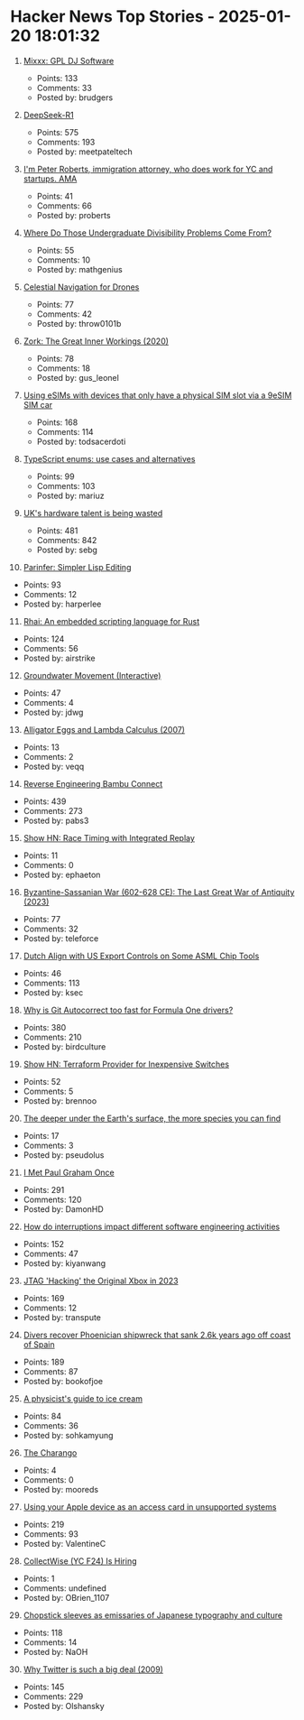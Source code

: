 # Hacker News Top Stories - 2025-01-20 18:01:32

1. [Mixxx: GPL DJ Software](https://mixxx.org/)
   - Points: 133
   - Comments: 33
   - Posted by: brudgers

2. [DeepSeek-R1](https://github.com/deepseek-ai/DeepSeek-R1)
   - Points: 575
   - Comments: 193
   - Posted by: meetpateltech

3. [I'm Peter Roberts, immigration attorney, who does work for YC and startups. AMA](undefined)
   - Points: 41
   - Comments: 66
   - Posted by: proberts

4. [Where Do Those Undergraduate Divisibility Problems Come From?](https://grossack.site/2025/01/16/undergrad-divisibility-problems.html)
   - Points: 55
   - Comments: 10
   - Posted by: mathgenius

5. [Celestial Navigation for Drones](https://www.mdpi.com/2504-446X/8/11/652)
   - Points: 77
   - Comments: 42
   - Posted by: throw0101b

6. [Zork: The Great Inner Workings (2020)](https://medium.com/swlh/zork-the-great-inner-workings-b68012952bdc)
   - Points: 78
   - Comments: 18
   - Posted by: gus_leonel

7. [Using eSIMs with devices that only have a physical SIM slot via a 9eSIM SIM car](https://neilzone.co.uk/2025/01/using-esims-with-devices-that-only-have-a-physical-sim-slot-via-a-9esim-sim-card-with-android-and-linux/)
   - Points: 168
   - Comments: 114
   - Posted by: todsacerdoti

8. [TypeScript enums: use cases and alternatives](https://2ality.com/2025/01/typescript-enum-patterns.html)
   - Points: 99
   - Comments: 103
   - Posted by: mariuz

9. [UK's hardware talent is being wasted](https://josef.cn/blog/uk-talent)
   - Points: 481
   - Comments: 842
   - Posted by: sebg

10. [Parinfer: Simpler Lisp Editing](https://shaunlebron.github.io/parinfer/)
   - Points: 93
   - Comments: 12
   - Posted by: harperlee

11. [Rhai: An embedded scripting language for Rust](https://github.com/rhaiscript/rhai)
   - Points: 124
   - Comments: 56
   - Posted by: airstrike

12. [Groundwater Movement (Interactive)](https://has.concord.org/groundwater-movement.html)
   - Points: 47
   - Comments: 4
   - Posted by: jdwg

13. [Alligator Eggs and Lambda Calculus (2007)](https://worrydream.com/AlligatorEggs/)
   - Points: 13
   - Comments: 2
   - Posted by: veqq

14. [Reverse Engineering Bambu Connect](https://wiki.rossmanngroup.com/wiki/Reverse_Engineering_Bambu_Connect)
   - Points: 439
   - Comments: 273
   - Posted by: pabs3

15. [Show HN: Race Timing with Integrated Replay](https://storytiming.racing)
   - Points: 11
   - Comments: 0
   - Posted by: ephaeton

16. [Byzantine-Sassanian War (602-628 CE): The Last Great War of Antiquity (2023)](https://www.thecollector.com/byzantine-sassanian-war/)
   - Points: 77
   - Comments: 32
   - Posted by: teleforce

17. [Dutch Align with US Export Controls on Some ASML Chip Tools](https://www.bloomberg.com/news/articles/2025-01-15/dutch-align-with-us-export-controls-on-some-asml-chip-tools)
   - Points: 46
   - Comments: 113
   - Posted by: ksec

18. [Why is Git Autocorrect too fast for Formula One drivers?](https://blog.gitbutler.com/why-is-git-autocorrect-too-fast-for-formula-one-drivers/)
   - Points: 380
   - Comments: 210
   - Posted by: birdculture

19. [Show HN: Terraform Provider for Inexpensive Switches](https://github.com/brennoo/terraform-provider-hrui)
   - Points: 52
   - Comments: 5
   - Posted by: brennoo

20. [The deeper under the Earth's surface, the more species you can find](https://arstechnica.com/science/2025/01/life-is-thriving-in-the-subsurface-depths-of-earth/)
   - Points: 17
   - Comments: 3
   - Posted by: pseudolus

21. [I Met Paul Graham Once](http://okayfail.com/2025/i-met-pg-once.html)
   - Points: 291
   - Comments: 120
   - Posted by: DamonHD

22. [How do interruptions impact different software engineering activities](https://rdel.substack.com/p/rdel-75-how-do-interruptions-impact)
   - Points: 152
   - Comments: 47
   - Posted by: kiyanwang

23. [JTAG 'Hacking' the Original Xbox in 2023](https://blog.ret2.io/2023/08/09/jtag-hacking-the-original-xbox-2023/)
   - Points: 169
   - Comments: 12
   - Posted by: transpute

24. [Divers recover Phoenician shipwreck that sank 2.6k years ago off coast of Spain](https://www.smithsonianmag.com/smart-news/divers-recover-ancient-shipwreck-that-sank-2600-years-ago-off-the-coast-of-spain-180985778/)
   - Points: 189
   - Comments: 87
   - Posted by: bookofjoe

25. [A physicist's guide to ice cream](https://physicsworld.com/a/a-physicists-guide-to-ice-cream-the-complex-science-behind-one-of-the-worlds-most-popular-desserts/)
   - Points: 84
   - Comments: 36
   - Posted by: sohkamyung

26. [The Charango](https://longreads.com/2025/01/16/the-charango/)
   - Points: 4
   - Comments: 0
   - Posted by: mooreds

27. [Using your Apple device as an access card in unsupported systems](https://github.com/kormax/apple-device-as-access-card)
   - Points: 219
   - Comments: 93
   - Posted by: ValentineC

28. [CollectWise (YC F24) Is Hiring](https://www.ycombinator.com/companies/collectwise/jobs/miUmVns-founding-engineer)
   - Points: 1
   - Comments: undefined
   - Posted by: OBrien_1107

29. [Chopstick sleeves as emissaries of Japanese typography and culture](https://letterformarchive.org/news/this-just-in-chopstick-sleeves-as-emissaries-of-japanese-typography-and-culture/)
   - Points: 118
   - Comments: 14
   - Posted by: NaOH

30. [Why Twitter is such a big deal (2009)](https://paulgraham.com/twitter.html)
   - Points: 145
   - Comments: 229
   - Posted by: Olshansky

